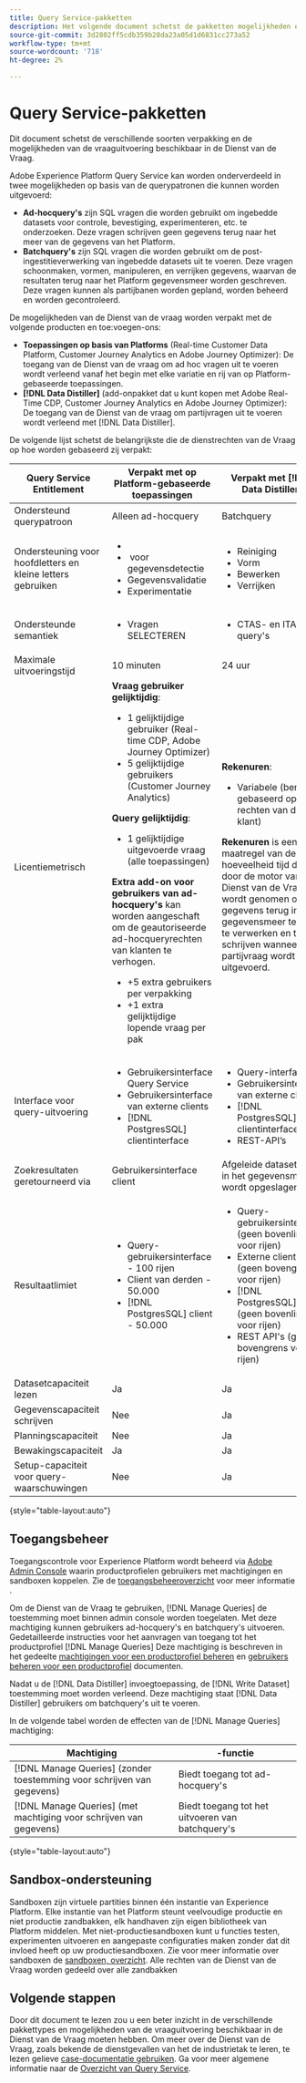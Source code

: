 ```yaml
---
title: Query Service-pakketten
description: Het volgende document schetst de pakketten mogelijkheden en producten beschikbaar voor de Dienst van de Vraag en benadrukt de verschillen tussen ad hoc en partijvragen.
source-git-commit: 3d2802ff5cdb359b28da23a05d1d6831cc273a52
workflow-type: tm+mt
source-wordcount: '718'
ht-degree: 2%

---
```


# Query Service-pakketten

Dit document schetst de verschillende soorten verpakking en de mogelijkheden van de vraaguitvoering beschikbaar in de Dienst van de Vraag.

Adobe Experience Platform Query Service kan worden onderverdeeld in twee mogelijkheden op basis van de querypatronen die kunnen worden uitgevoerd:

- **Ad-hocquery&#39;s** zijn SQL vragen die worden gebruikt om ingebedde datasets voor controle, bevestiging, experimenteren, etc. te onderzoeken. Deze vragen schrijven geen gegevens terug naar het meer van de gegevens van het Platform.
- **Batchquery&#39;s** zijn SQL vragen die worden gebruikt om de post-ingestitieverwerking van ingebedde datasets uit te voeren. Deze vragen schoonmaken, vormen, manipuleren, en verrijken gegevens, waarvan de resultaten terug naar het Platform gegevensmeer worden geschreven. Deze vragen kunnen als partijbanen worden gepland, worden beheerd en worden gecontroleerd.

De mogelijkheden van de Dienst van de vraag worden verpakt met de volgende producten en toe:voegen-ons:

- **Toepassingen op basis van Platforms** (Real-time Customer Data Platform, Customer Journey Analytics en Adobe Journey Optimizer): De toegang van de Dienst van de vraag om ad hoc vragen uit te voeren wordt verleend vanaf het begin met elke variatie en rij van op Platform-gebaseerde toepassingen.
- **[!DNL Data Distiller]** (add-onpakket dat u kunt kopen met Adobe Real-Time CDP, Customer Journey Analytics en Adobe Journey Optimizer): De toegang van de Dienst van de vraag om partijvragen uit te voeren wordt verleend met [!DNL Data Distiller].

De volgende lijst schetst de belangrijkste die de dienstrechten van de Vraag op hoe worden gebaseerd zij verpakt:

| Query Service Entitlement | Verpakt met op Platform-gebaseerde toepassingen | Verpakt met [!DNL Data Distiller] |
|---|---|---|
| Ondersteund querypatroon | Alleen ad-hocquery | Batchquery |
| Ondersteuning voor hoofdletters en kleine letters gebruiken | <ul><li>&#x200B;</li><li>&#x200B; voor gegevensdetectie</li><li>Gegevensvalidatie</li><li>Experimentatie</li></ul> | <ul><li>Reiniging</li><li>Vorm</li><li>Bewerken</li><li>Verrijken</li></ul> |
| Ondersteunde semantiek | <ul><li>Vragen SELECTEREN</li></ul> | <ul><li>CTAS- en ITAS-query&#39;s</li></ul> |
| Maximale uitvoeringstijd | 10 minuten | 24 uur |
| Licentiemetrisch | **Vraag gebruiker gelijktijdig**: <ul><li>1 gelijktijdige gebruiker (Real-time CDP, Adobe Journey Optimizer) &#x200B;</li><li>5 gelijktijdige gebruikers (Customer Journey Analytics) &#x200B;</li></ul> **Query gelijktijdig**: <ul><li>1 gelijktijdige uitgevoerde vraag (alle toepassingen) &#x200B;</li></ul> **Extra add-on voor gebruikers van ad-hocquery&#39;s** kan worden aangeschaft om de geautoriseerde ad-hocqueryrechten van klanten te verhogen. <ul><li>+5 extra gebruikers per verpakking</li><li>+1 extra gelijktijdige lopende vraag per pak</li></ul> | **Rekenuren**: <ul><li>Variabele (bereik gebaseerd op de rechten van de klant)</li></ul> **Rekenuren** is een maatregel van de hoeveelheid tijd die door de motor van de Dienst van de Vraag wordt genomen om, gegevens terug in het gegevensmeer te lezen te verwerken en te schrijven wanneer een partijvraag wordt uitgevoerd. |
| Interface voor query-uitvoering | <ul><li>Gebruikersinterface Query Service</li><li>Gebruikersinterface van externe clients</li><li>[!DNL PostgresSQL] clientinterface</li></ul> | <ul><li>Query-interface </li><li>Gebruikersinterface van externe clients</li><li>[!DNL PostgresSQL] clientinterface</li><li>REST-API’s </li></ul> |
| Zoekresultaten geretourneerd via | Gebruikersinterface client | Afgeleide dataset die in het gegevensmeer wordt opgeslagen |
| Resultaatlimiet | <ul><li>Query-gebruikersinterface - 100 rijen</li><li>Client van derden - 50.000</li><li>[!DNL PostgresSQL] client - 50.000</li></ul> | <ul><li>Query-gebruikersinterface (geen bovenlimiet voor rijen)</li><li>Externe clients (geen bovengrens voor rijen)</li><li>[!DNL PostgresSQL] client (geen bovenlimiet voor rijen)</li><li>REST API&#39;s (geen bovengrens voor rijen)</li></ul> |
| Datasetcapaciteit lezen | Ja | Ja |
| Gegevenscapaciteit schrijven | Nee | Ja |
| Planningscapaciteit | Nee | Ja |
| Bewakingscapaciteit | Ja | Ja |
| Setup-capaciteit voor query-waarschuwingen | Nee | Ja |

{style=&quot;table-layout:auto&quot;}

## Toegangsbeheer

Toegangscontrole voor Experience Platform wordt beheerd via [Adobe Admin Console](https://adminconsole.adobe.com/) waarin productprofielen gebruikers met machtigingen en sandboxen koppelen. Zie de [toegangsbeheeroverzicht](../access-control/home.md) voor meer informatie .

Om de Dienst van de Vraag te gebruiken, [!DNL Manage Queries] de toestemming moet binnen admin console worden toegelaten. Met deze machtiging kunnen gebruikers ad-hocquery&#39;s en batchquery&#39;s uitvoeren. Gedetailleerde instructies voor het aanvragen van toegang tot het productprofiel [!DNL Manage Queries] Deze machtiging is beschreven in het gedeelte [machtigingen voor een productprofiel beheren](../access-control/ui/permissions.md) en [gebruikers beheren voor een productprofiel](../access-control/ui/users.md) documenten.

Nadat u de [!DNL Data Distiller] invoegtoepassing, de [!DNL Write Dataset] toestemming moet worden verleend. Deze machtiging staat [!DNL Data Distiller] gebruikers om batchquery&#39;s uit te voeren.

In de volgende tabel worden de effecten van de [!DNL Manage Queries] machtiging:

| Machtiging | -functie |
|---|---|
| [!DNL Manage Queries] (zonder toestemming voor schrijven van gegevens) | Biedt toegang tot ad-hocquery&#39;s |
| [!DNL Manage Queries] (met machtiging voor schrijven van gegevens) | Biedt toegang tot het uitvoeren van batchquery&#39;s |

{style=&quot;table-layout:auto&quot;}

## Sandbox-ondersteuning

Sandboxen zijn virtuele partities binnen één instantie van Experience Platform. Elke instantie van het Platform steunt veelvoudige productie en niet productie zandbakken, elk handhaven zijn eigen bibliotheek van Platform middelen. Met niet-productiesandboxen kunt u functies testen, experimenten uitvoeren en aangepaste configuraties maken zonder dat dit invloed heeft op uw productiesandboxen. Zie voor meer informatie over sandboxen de [sandboxen, overzicht](../sandboxes/home.md). Alle rechten van de Dienst van de Vraag worden gedeeld over alle zandbakken

## Volgende stappen

Door dit document te lezen zou u een beter inzicht in de verschillende pakkettypes en mogelijkheden van de vraaguitvoering beschikbaar in de Dienst van de Vraag moeten hebben. Om meer over de Dienst van de Vraag, zoals bekende de dienstgevallen van het de industrietak te leren, te lezen gelieve [case-documentatie gebruiken](./use-cases/abandoned-browse.md). Ga voor meer algemene informatie naar de [Overzicht van Query Service](./home.md).
